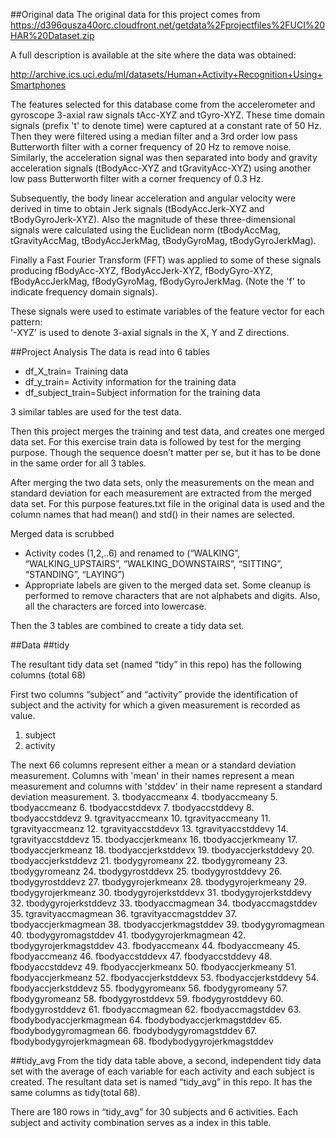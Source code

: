 ##Original data
The original data for this project comes from 
https://d396qusza40orc.cloudfront.net/getdata%2Fprojectfiles%2FUCI%20HAR%20Dataset.zip

A full description is available at the site where the data was obtained:

http://archive.ics.uci.edu/ml/datasets/Human+Activity+Recognition+Using+Smartphones

The features selected for this database come from the accelerometer and gyroscope 3-axial raw signals tAcc-XYZ and tGyro-XYZ. These time domain signals (prefix 't' to denote time) were captured at a constant rate of 50 Hz. Then they were filtered using a median filter and a 3rd order low pass Butterworth filter with a corner frequency of 20 Hz to remove noise. Similarly, the acceleration signal was then separated into body and gravity acceleration signals (tBodyAcc-XYZ and tGravityAcc-XYZ) using another low pass Butterworth filter with a corner frequency of 0.3 Hz. 

Subsequently, the body linear acceleration and angular velocity were derived in time to obtain Jerk signals (tBodyAccJerk-XYZ and tBodyGyroJerk-XYZ). Also the magnitude of these three-dimensional signals were calculated using the Euclidean norm (tBodyAccMag, tGravityAccMag, tBodyAccJerkMag, tBodyGyroMag, tBodyGyroJerkMag). 

Finally a Fast Fourier Transform (FFT) was applied to some of these signals producing fBodyAcc-XYZ, fBodyAccJerk-XYZ, fBodyGyro-XYZ, fBodyAccJerkMag, fBodyGyroMag, fBodyGyroJerkMag. (Note the 'f' to indicate frequency domain signals). 

These signals were used to estimate variables of the feature vector for each pattern:  
'-XYZ' is used to denote 3-axial signals in the X, Y and Z directions.



##Project Analysis
The data is read into 6 tables
* df_X_train= Training data 
* df_y_train= Activity information for the training data
* df_subject_train=Subject information for the training data

3 similar tables are used for the test data. 

Then this project merges the training and test data, and creates one merged data set. For this exercise train data is followed by test for the merging purpose. Though the sequence doesn’t matter per se, but it has to be done in the same order for all 3 tables.

After merging the two data sets, only the measurements on the mean and standard deviation for each measurement are extracted from the merged data set.
For this purpose features.txt file in the original data is used and the column names that had mean() and std() in their names are selected.

Merged data is scrubbed
* Activity codes (1,2,..6) and renamed to (“WALKING”, “WALKING_UPSTAIRS”, “WALKING_DOWNSTAIRS”, “SITTING”, “STANDING”, “LAYING”)
* Appropriate labels are given to the merged data set. Some cleanup is performed to remove characters that are not alphabets and digits. Also, all the characters are forced into lowercase.

Then the 3 tables are combined to create a tidy data set.

##Data
##tidy

The resultant tidy data set (named “tidy” in this repo) has the following columns (total 68)

First two columns “subject” and “activity” provide the identification of subject and the activity for which a given measurement is recorded as value.

1. subject
2. activity

The next 66 columns represent either a mean or a standard deviation measurement. Columns with 'mean' in their names represent a mean measurement and columns with 'stddev' in their name represent a standard deviation measurement.
3. tbodyaccmeanx
4. tbodyaccmeany
5. tbodyaccmeanz
6. tbodyaccstddevx
7. tbodyaccstddevy
8. tbodyaccstddevz
9. tgravityaccmeanx
10. tgravityaccmeany
11.	tgravityaccmeanz
12.	tgravityaccstddevx
13.	tgravityaccstddevy
14.	tgravityaccstddevz
15.	tbodyaccjerkmeanx
16.	tbodyaccjerkmeany
17.	tbodyaccjerkmeanz
18.	tbodyaccjerkstddevx
19.	tbodyaccjerkstddevy
20.	tbodyaccjerkstddevz
21.	tbodygyromeanx
22.	tbodygyromeany
23.	tbodygyromeanz
24.	tbodygyrostddevx
25.	tbodygyrostddevy
26.	tbodygyrostddevz
27.	tbodygyrojerkmeanx
28.	tbodygyrojerkmeany
29.	tbodygyrojerkmeanz
30.	tbodygyrojerkstddevx
31.	tbodygyrojerkstddevy
32.	tbodygyrojerkstddevz
33.	tbodyaccmagmean
34.	tbodyaccmagstddev
35.	tgravityaccmagmean
36.	tgravityaccmagstddev
37.	tbodyaccjerkmagmean
38.	tbodyaccjerkmagstddev
39.	tbodygyromagmean
40.	tbodygyromagstddev
41.	tbodygyrojerkmagmean
42.	tbodygyrojerkmagstddev
43.	fbodyaccmeanx
44.	fbodyaccmeany
45.	fbodyaccmeanz
46.	fbodyaccstddevx
47.	fbodyaccstddevy
48.	fbodyaccstddevz
49.	fbodyaccjerkmeanx
50.	fbodyaccjerkmeany
51.	fbodyaccjerkmeanz
52.	fbodyaccjerkstddevx
53.	fbodyaccjerkstddevy
54.	fbodyaccjerkstddevz
55.	fbodygyromeanx
56.	fbodygyromeany
57.	fbodygyromeanz
58.	fbodygyrostddevx
59.	fbodygyrostddevy
60.	fbodygyrostddevz
61.	fbodyaccmagmean
62.	fbodyaccmagstddev
63.	fbodybodyaccjerkmagmean
64.	fbodybodyaccjerkmagstddev
65.	fbodybodygyromagmean
66.	fbodybodygyromagstddev
67.	fbodybodygyrojerkmagmean
68.	fbodybodygyrojerkmagstddev



##tidy_avg
From the tidy data table above, a second, independent tidy data set with the average of each variable for each activity and each subject is created.
The resultant data set is named “tidy_avg” in this repo. It has the same columns as tidy(total 68).

There are 180 rows in “tidy_avg” for 30 subjects and 6 activities. Each subject and activity combination serves as a index in this table.



